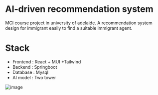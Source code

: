 # AI-driven recommendation system
  MCI course project in university of adelaide.
  A recommendation system design for immigrant easily to find a suitable immigrant agent.

# Stack
- Frontend : React + MUI +Tailwind
- Backend : Springboot
- Database : Mysql
- AI model : Two tower

![image](https://github.com/user-attachments/assets/5a1d3960-72b6-48be-b0f1-dc82d9e3915a)
